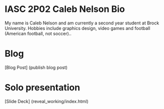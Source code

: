 # IASC 2P02 Caleb Nelson Bio
My name is Caleb Nelson and am currently a second year student at Brock University. Hobbies include graphics design, video games and football (American football, not soccer)..

# Blog
[Blog Post] (publish blog post)

# Solo presentation
[Slide Deck] (reveal_working/index.html)
